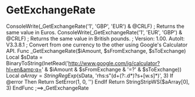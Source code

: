 # GetExchangeRate
ConsoleWrite(_GetExchangeRate('1', 'GBP', 'EUR') &amp; @CRLF) ; Returns the same value in Euros. ConsoleWrite(_GetExchangeRate('1', 'EUR', 'GBP') &amp; @CRLF) ; Returns the same value in British pounds.  ; Version: 1.00. AutoIt: V3.3.8.1 ; Convert from one currency to the other using Google's Calculator API. Func _GetExchangeRate($iAmount, $sFromExchange, $sToExchange)     Local $sData = BinaryToString(InetRead('http://www.google.com/ig/calculator?hl=en&amp;q=' &amp; $iAmount &amp; $sFromExchange &amp; '=?' &amp; $sToExchange))     Local $aArray = StringRegExp($sData, 'rhs:s"(d+(?:.d*)?s+[w.s]*)', 3)     If @error Then         Return SetError(1, 0, '')     EndIf     Return StringStripWS($aArray[0], 3) EndFunc   ;==>_GetExchangeRate
